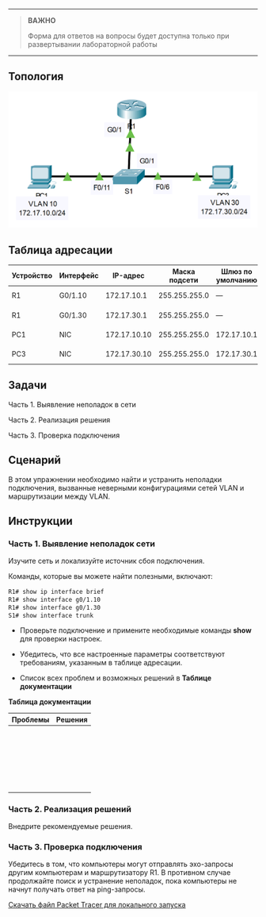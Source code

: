 
---

> **ВАЖНО**
> 
> Форма для ответов на вопросы будет доступна только при развертывании лабораторной работы 

---

## Топология

![](./assets/topology.png)

## Таблица адресации

| Устройство | Интерфейс | IP-адрес     | Маска подсети | Шлюз по умолчанию | VLAN    |
|------------|-----------|--------------|---------------|-------------------|---------|
| R1         | G0/1.10   | 172.17.10.1  | 255.255.255.0 | —                 | VLAN 10 |
| R1         | G0/1.30   | 172.17.30.1  | 255.255.255.0 | —                 | VLAN 30 |
| PC1        | NIC       | 172.17.10.10 | 255.255.255.0 | 172.17.10.1       | VLAN 10 |
| PC3        | NIC       | 172.17.30.10 | 255.255.255.0 | 172.17.30.1       | VLAN 30 |

## Задачи

Часть 1. Выявление неполадок в сети

Часть 2. Реализация решения

Часть 3. Проверка подключения

## Сценарий

В этом упражнении необходимо найти и устранить неполадки подключения, вызванные неверными конфигурациями сетей VLAN и маршрутизации между VLAN.

## Инструкции

### Часть 1. Выявление неполадок сети

Изучите сеть и локализуйте источник сбоя подключения.

Команды, которые вы можете найти полезными, включают:

```
R1# show ip interface brief
R1# show interface g0/1.10
R1# show interface g0/1.30
S1# show interface trunk
```

-   Проверьте подключение и примените необходимые команды **show** для проверки настроек.

-   Убедитесь, что все настроенные параметры соответствуют требованиям, указанным в таблице адресации.

-   Список всех проблем и возможных решений в **Таблице документации**

**Таблица документации**

| Проблемы | Решения |
|----------|---------|
| &nbsp;   |         |
| &nbsp;   |         |
| &nbsp;   |         |
| &nbsp;   |         |
| &nbsp;   |         |
| &nbsp;   |         |

### Часть 2. Реализация решений

Внедрите рекомендуемые решения.

### Часть 3. Проверка подключения

Убедитесь в том, что компьютеры могут отправлять эхо-запросы другим компьютерам и маршрутизатору R1. В противном случае продолжайте поиск и устранение неполадок, пока компьютеры не начнут получать ответ на ping-запросы.

[Скачать файл Packet Tracer для локального запуска](./assets/4.4.8-lab.pka)
